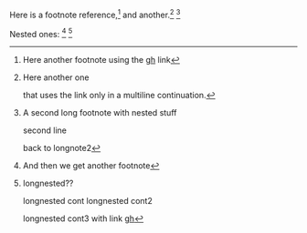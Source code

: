 Here is a footnote reference,[^1] and another.[^longnote] [^longnote2]

Nested ones: [^nested] [^longnested]

[^1]: Here another footnote using the [gh] link

[^longnote]: Here another one

    that uses the link only in a multiline continuation.

    [^nested]: And then we get another footnote

[^longnote2]: A second long footnote with nested stuff

    second line

    [^longnested]: longnested??

        longnested cont
    longnested cont2

        longnested cont3 with link [gh]

    back to longnote2

[gh]: https://github.com/
